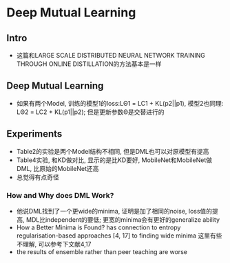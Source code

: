 <!--
 * @Description: 
 * @Date: 2019-10-16 11:19:42
 * @Author: s7ev3n
 * @Github: https://github.com/s7ev3n
 * @LastEditors: s7ev3n
 * @LastEditTime: 2019-10-16 16:27:42
 -->
# Deep Mutual Learning

## Intro
- 这篇和LARGE SCALE DISTRIBUTED NEURAL NETWORK TRAINING THROUGH ONLINE DISTILLATION的方法基本是一样

## Deep Mutual Learning
- 如果有两个Model, 训练的模型1的loss:LΘ1 = LC1 + KL(p2||p1), 模型2也同理: LΘ2 = LC2 + KL(p1||p2); 但是更新参数Θ是交替进行的

## Experiments
- Table2的实验是两个Model结构不相同, 但是DML也可以对原模型有提高
- Table4实验, 和KD做对比, 显示的是比KD要好, MobileNet和MobileNet做DML, 比原始的MobileNet还高
- 总觉得有点奇怪

### How and Why does DML Work?
- 他说DML找到了一个更wide的minima, 证明是加了相同的noise, loss值的提高, MDL比independent的要低; 更宽的minima会有更好的generalize ability
- How a Better Minima is Found? has connection to entropy regularisation-based approaches [4, 17] to finding wide minima
这里有些不理解, 可以参考下文献4,17
- the results of ensemble rather than peer teaching are worse